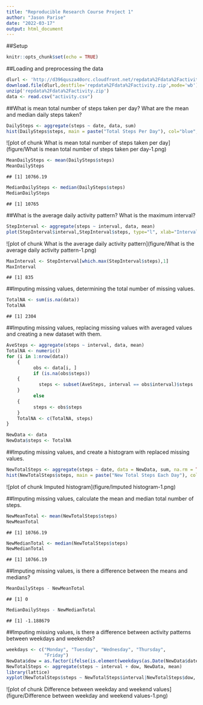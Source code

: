 ```yaml
---
title: "Reproducible Research Course Project 1"
author: "Jason Parise"
date: "2022-03-17"
output: html_document
---
```


##Setup

```r
knitr::opts_chunk$set(echo = TRUE)
```

##Loading and preprocessing the data

```r
dlurl <- 'http://d396qusza40orc.cloudfront.net/repdata%2Fdata%2Factivity.zip'
download.file(dlurl,destfile='repdata%2Fdata%2Factivity.zip',mode='wb')
unzip('repdata%2Fdata%2Factivity.zip')
data <- read.csv("activity.csv")
```

##What is mean total number of steps taken per day? What are the mean and median daily steps taken?

```r
DailySteps <- aggregate(steps ~ date, data, sum)
hist(DailySteps$steps, main = paste("Total Steps Per Day"), col="blue",xlab="Number of Steps")
```

![plot of chunk What is mean total number of steps taken per day](figure/What is mean total number of steps taken per day-1.png)

```r
MeanDailySteps <- mean(DailySteps$steps)
MeanDailySteps
```

```
## [1] 10766.19
```

```r
MedianDailySteps <- median(DailySteps$steps)
MedianDailySteps
```

```
## [1] 10765
```

##What is the average daily activity pattern? What is the maximum interval?

```r
StepInterval <- aggregate(steps ~ interval, data, mean)
plot(StepInterval$interval,StepInterval$steps, type="l", xlab="Interval", ylab="Number of Steps",main="Average Number of Steps by Interval")
```

![plot of chunk What is the average daily activity pattern](figure/What is the average daily activity pattern-1.png)

```r
MaxInterval <- StepInterval[which.max(StepInterval$steps),1]
MaxInterval
```

```
## [1] 835
```

##Imputing missing values, determining the total number of missing values.

```r
TotalNA <- sum(is.na(data))
TotalNA
```

```
## [1] 2304
```

##Imputing missing values, replacing missing values with averaged values and creating a new dataset with them.

```r
AveSteps <- aggregate(steps ~ interval, data, mean)
TotalNA <- numeric()
for (i in 1:nrow(data)) 
    {
          obs <- data[i, ]
          if (is.na(obs$steps)) 
    {
            steps <- subset(AveSteps, interval == obs$interval)$steps
    } 
          else 
    {
          steps <- obs$steps
    }
    TotalNA <- c(TotalNA, steps)
}

NewData <- data
NewData$steps <- TotalNA
```

##Imputing missing values, and create a histogram with replaced missing values.

```r
NewTotalSteps <- aggregate(steps ~ date, data = NewData, sum, na.rm = TRUE)
hist(NewTotalSteps$steps, main = paste("New Total Steps Each Day"), col="blue", xlab="Number of Steps")
```

![plot of chunk Imputed histogram](figure/Imputed histogram-1.png)

##Imputing missing values, calculate the mean and median total number of steps.

```r
NewMeanTotal <- mean(NewTotalSteps$steps)
NewMeanTotal
```

```
## [1] 10766.19
```

```r
NewMedianTotal <- median(NewTotalSteps$steps)
NewMedianTotal
```

```
## [1] 10766.19
```

##Imputing missing values, is there a difference between the means and medians?

```r
MeanDailySteps - NewMeanTotal
```

```
## [1] 0
```

```r
MedianDailySteps - NewMedianTotal
```

```
## [1] -1.188679
```

##Imputing missing values, is there a difference between activity patterns between weekdays and weekends?

```r
weekdays <- c("Monday", "Tuesday", "Wednesday", "Thursday", 
              "Friday")
NewData$dow = as.factor(ifelse(is.element(weekdays(as.Date(NewData$date)),weekdays), "Weekday", "Weekend"))
NewTotalSteps <- aggregate(steps ~ interval + dow, NewData, mean)
library(lattice)
xyplot(NewTotalSteps$steps ~ NewTotalSteps$interval|NewTotalSteps$dow, main="Average Steps per Day",xlab="Interval", ylab="Steps",layout=c(1,2), type="l")
```

![plot of chunk Difference between weekday and weekend values](figure/Difference between weekday and weekend values-1.png)
